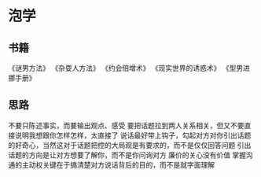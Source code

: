 # 泡学

## 书籍
《谜男方法》
《杂耍人方法》
《约会倍增术》
《现实世界的诱惑术》
《型男进挪手册》

## 思路
不要只陈述事实，而要输出观点、感受
要把话题拉到两人关系相关，但又不要直接说明我想跟你怎样怎样，太直接了
说话最好带上钩子，勾起对方对你引出话题的好奇心，当然这对于话题把控的大局观是有要求的，而不是仅仅回答问题
引出话题的方向是让对方想要了解你，而不是你问询对方
廉价的关心没有价值
掌握沟通的主动权关键在于搞清楚对方说话背后的目的，而不是就字面理解